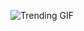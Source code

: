 ![Trending GIF](https://media4.giphy.com/media/M0LSVgFzV8x86iQonb/giphy.gif?cid=8bb21772j0xo2zbwi0ruus0k2njusg0x150twdrxo5bw7lla&ep=v1_gifs_search&rid=giphy.gif&ct=g)
